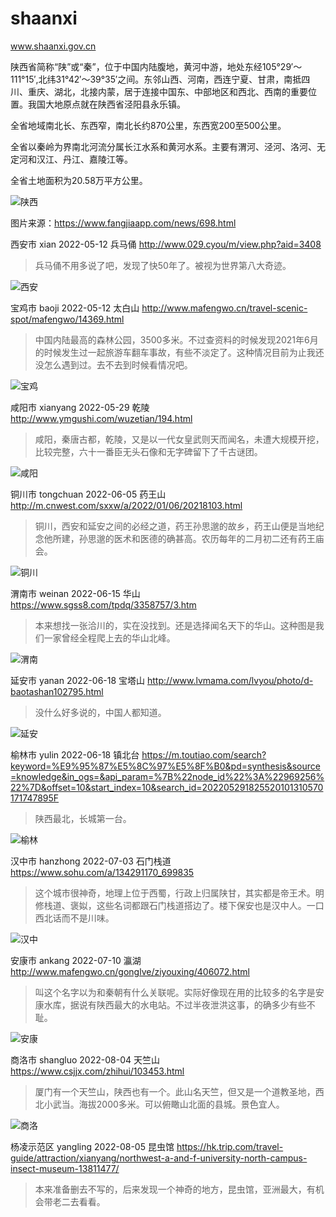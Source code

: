 # shaanxi

www.shaanxi.gov.cn

陕西省简称“陕”或“秦”，位于中国内陆腹地，黄河中游，地处东经105°29′～111°15′,北纬31°42′～39°35′之间。东邻山西、河南，西连宁夏、甘肃，南抵四川、重庆、湖北，北接内蒙，居于连接中国东、中部地区和西北、西南的重要位置。我国大地原点就在陕西省泾阳县永乐镇。

全省地域南北长、东西窄，南北长约870公里，东西宽200至500公里。

全省以秦岭为界南北河流分属长江水系和黄河水系。主要有渭河、泾河、洛河、无定河和汉江、丹江、嘉陵江等。

全省土地面积为20.58万平方公里。

![陕西](shaanxi.png)

图片来源：https://www.fangjiaapp.com/news/698.html



西安市 xian 2022-05-12 兵马俑 http://www.029.cyou/m/view.php?aid=3408

> 兵马俑不用多说了吧，发现了快50年了。被视为世界第八大奇迹。

![西安](xian.jpeg)

宝鸡市 baoji 2022-05-12 太白山 http://www.mafengwo.cn/travel-scenic-spot/mafengwo/14369.html

> 中国内陆最高的森林公园，3500多米。不过查资料的时候发现2021年6月的时候发生过一起旅游车翻车事故，有些不淡定了。这种情况目前为止我还没怎么遇到过。去不去到时候看情况吧。

![宝鸡](baoji.jpeg)

咸阳市 xianyang 2022-05-29 乾陵 http://www.ymgushi.com/wuzetian/194.html

> 咸阳，秦唐古都，乾陵，又是以一代女皇武则天而闻名，未遭大规模开挖，比较完整，六十一番臣无头石像和无字碑留下了千古谜团。

![咸阳](xianyang.jpeg)

铜川市 tongchuan 2022-06-05 药王山 http://m.cnwest.com/sxxw/a/2022/01/06/20218103.html

> 铜川，西安和延安之间的必经之道，药王孙思邈的故乡，药王山便是当地纪念他所建，孙思邈的医术和医德的确甚高。农历每年的二月初二还有药王庙会。

![铜川](tongchuan.jpeg)

渭南市 weinan 2022-06-15 华山 https://www.sgss8.com/tpdq/3358757/3.htm

> 本来想找一张洽川的，实在没找到。还是选择闻名天下的华山。这种图是我们一家曾经全程爬上去的华山北峰。

![渭南](weinan.jpeg)

延安市 yanan 2022-06-18 宝塔山 http://www.lvmama.com/lvyou/photo/d-baotashan102795.html

> 没什么好多说的，中国人都知道。

![延安](yanan.jpg)

榆林市 yulin 2022-06-18 镇北台 https://m.toutiao.com/search?keyword=%E9%95%87%E5%8C%97%E5%8F%B0&pd=synthesis&source=knowledge&in_ogs=&api_param=%7B%22node_id%22%3A%22969256%22%7D&offset=10&start_index=10&search_id=202205291825520101310570171747895F

> 陕西最北，长城第一台。

![榆林](yulin.jpg)

汉中市 hanzhong 2022-07-03 石门栈道 https://www.sohu.com/a/134291170_699835

> 这个城市很神奇，地理上位于西蜀，行政上归属陕甘，其实都是帝王术。明修栈道、褒姒，这些名词都跟石门栈道搭边了。楼下保安也是汉中人。一口西北话而不是川味。

![汉中](hanzhong.jpeg)

安康市 ankang 2022-07-10 瀛湖 http://www.mafengwo.cn/gonglve/ziyouxing/406072.html

> 叫这个名字以为和秦朝有什么关联呢。实际好像现在用的比较多的名字是安康水库，据说有陕西最大的水电站。不过半夜泄洪这事，的确多少有些不耻。

![安康](ankang.jpeg)

商洛市 shangluo 2022-08-04 天竺山 https://www.csjjx.com/zhihui/103453.html

> 厦门有一个天竺山，陕西也有一个。此山名天竺，但又是一个道教圣地，西北小武当。海拔2000多米。可以俯瞰山北面的县城。景色宜人。

![商洛](shangluo.png)

杨凌示范区 yangling 2022-08-05 昆虫馆 https://hk.trip.com/travel-guide/attraction/xianyang/northwest-a-and-f-university-north-campus-insect-museum-13811477/

> 本来准备删去不写的，后来发现一个神奇的地方，昆虫馆，亚洲最大，有机会带老二去看看。

